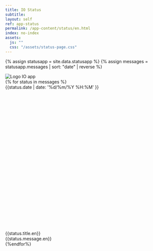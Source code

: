 ```yaml
---
title: IO Status
subtitle:
layout: self
ref: app-status
permalink: /app-content/status/en.html
index: no-index
assets:
  js: ""
  css: "/assets/status-page.css"
---
```


{% assign statusapp = site.data.statusapp %}
{% assign messages = statusapp.messages | sort: "date" | reverse %}

<div class="logo">
  <img src="{{site.imagesurl}}/assets/img/io-it-logo-blue.svg" alt="Logo IO app" class="io__icon">
</div>

<div class="statuslist">
  {% for status in messages %}
  <a name="{{status.date | date: '%y%m%d%H%M' }}"></a>
  <div class="statuslist__item status-{{status.level}}">
    <div class="statuslist__date">{{status.date | date: '%d/%m/%Y %H:%M' }}</div>
    <div class="statuslist__titlewrap">
      <svg class="icon critical"><use xlink:href="/assets/svg/sprite.svg#it-warning-circle"></use></svg>
      <svg class="icon warning"><use xlink:href="/assets/svg/sprite.svg#it-info-circle"></use></svg>
      <svg class="icon normal"><use xlink:href="/assets/svg/sprite.svg#it-check-circle"></use></svg>
      <div class="statuslist__title">{{status.title.en}}</div>
    </div>
    <div class="statuslist__text">{{status.message.en}}</div>
  </div>
  {%endfor%}
</div>
